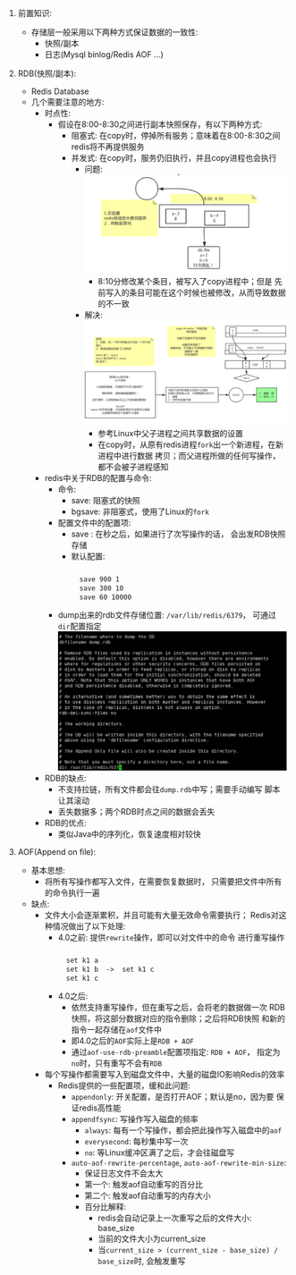 1. 前置知识: 
    - 存储层一般采用以下两种方式保证数据的一致性:
        - 快照/副本
        - 日志(Mysql binlog/Redis AOF ...)
    
2. RDB(快照/副本):
    - Redis Database
    - 几个需要注意的地方:
        - 时点性:
            - 假设在8:00-8:30之间进行副本快照保存，有以下两种方式:
                - 阻塞式: 在copy时，停掉所有服务；意味着在8:00-8:30之间
                redis将不再提供服务
                - 并发式: 在copy时，服务仍旧执行，并且copy进程也会执行
                    - 问题:
                        ![nonblockredisrdb](./images/nonblockredisrdb.png)
                        - 8:10分修改某个条目，被写入了copy进程中；但是
                        先前写入的条目可能在这个时候也被修改，从而导致数据
                        的不一致
                    - 解决:
                        ![linuxprocessrelation](./images/LinuxProcessRelation.png)
                        - 参考Linux中父子进程之间共享数据的设置
                        - 在copy时，从原有redis进程`fork`出一个新进程，在新进程中进行数据
                        拷贝；而父进程所做的任何写操作，都不会被子进程感知
        - redis中关于RDB的配置与命令:
            - 命令:
                - save: 阻塞式的快照
                - bgsave: 非阻塞式，使用了Linux的`fork`
            - 配置文件中的配置项:
                - save <seconds> <changes>: 在<seconds>秒之后，如果进行了<changes>次写操作的话，
                会出发RDB快照存储
                - 默认配置:
                    ###
                        save 900 1
                        save 300 10
                        save 60 10000
            - dump出来的rdb文件存储位置: `/var/lib/redis/6379`，
            可通过`dir`配置指定
                ![redisdump](./images/redisdump.png)
        - RDB的缺点:
            - 不支持拉链，所有文件都会往`dump.rdb`中写；需要手动编写
            脚本让其滚动
            - 丢失数据多；两个RDB时点之间的数据会丢失
        - RDB的优点:
            - 类似Java中的序列化，恢复速度相对较快
            
3. AOF(Append on file):
    - 基本思想:
        - 将所有写操作都写入文件，在需要恢复数据时，
        只需要把文件中所有的命令执行一遍 
    - 缺点:
        - 文件大小会逐渐累积，并且可能有大量无效命令需要执行；
        Redis对这种情况做出了以下处理:
            - 4.0之前: 提供`rewrite`操作，即可以对文件中的命令
            进行重写操作
                ###
                    set k1 a         
                    set k1 b  ->  set k1 c
                    set k1 c
            - 4.0之后:
                - 依然支持重写操作，但在重写之后，会将老的数据做一次
                RDB快照，将这部分数据对应的指令删除；之后将RDB快照
                和新的指令一起存储在`aof`文件中
                - 即4.0之后的`AOF`实际上是`RDB + AOF`
                - 通过`aof-use-rdb-preamble`配置项指定: `RDB + AOF`，
                指定为`no`时，只有重写不会有`RDB`
        - 每个写操作都需要写入到磁盘文件中，大量的磁盘IO影响Redis的效率
            - Redis提供的一些配置项，缓和此问题:
                - `appendonly`: 开关配置，是否打开AOF；默认是no，因为要
                保证redis高性能
                - `appendfsync`: 写操作写入磁盘的频率
                    - `always`: 每有一个写操作，都会把此操作写入磁盘中的`aof`
                    - `everysecond`: 每秒集中写一次
                    - `no`: 等Linux缓冲区满了之后，才会往磁盘写
                - `auto-aof-rewrite-percentage`, `auto-aof-rewrite-min-size`:
                    - 保证日志文件不会太大
                    - 第一个: 触发aof自动重写的百分比
                    - 第二个: 触发aof自动重写的内存大小
                    - 百分比解释:
                        - redis会自动记录上一次重写之后的文件大小: base_size
                        - 当前的文件大小为current_size
                        - 当`current_size > (current_size - base_size) / base_size`时,
                        会触发重写